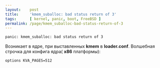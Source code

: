 ```yaml
---
layout:    post
title:     'kmem_suballoc: bad status return of 3'
tags:      [ kernel, panic, boot, FreeBSD ]
permalink: /page/kmem_suballoc-bad-status-return-of-3
---
```


```bash
panic: kmem_suballoc: bad status return of 3
```

Возникает в ядре, при выставленных **kmem** в **loader.conf**. Волшебная строчка для конфига ядра( **x86** платформы):

```bash
options KVA_PAGES=512
```
